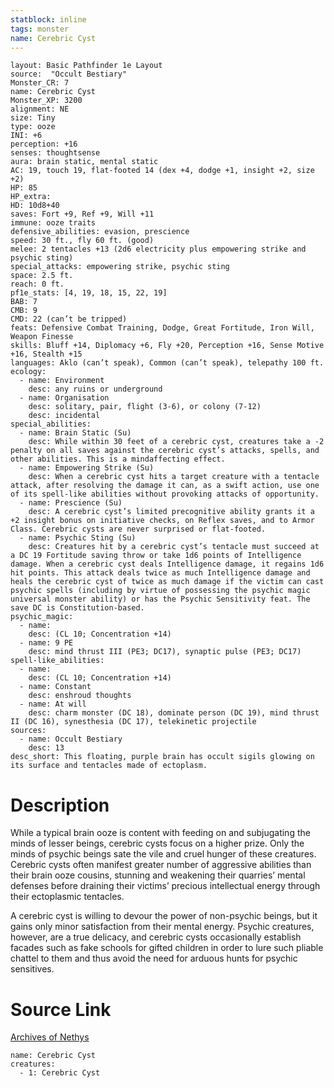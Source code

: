 ```yaml
---
statblock: inline
tags: monster
name: Cerebric Cyst
---
```

```statblock
layout: Basic Pathfinder 1e Layout
source:  "Occult Bestiary"
Monster_CR: 7
name: Cerebric Cyst
Monster_XP: 3200
alignment: NE
size: Tiny
type: ooze
INI: +6
perception: +16
senses: thoughtsense
aura: brain static, mental static
AC: 19, touch 19, flat-footed 14 (dex +4, dodge +1, insight +2, size +2)
HP: 85
HP_extra: 
HD: 10d8+40
saves: Fort +9, Ref +9, Will +11
immune: ooze traits
defensive_abilities: evasion, prescience
speed: 30 ft., fly 60 ft. (good)
melee: 2 tentacles +13 (2d6 electricity plus empowering strike and psychic sting)
special_attacks: empowering strike, psychic sting
space: 2.5 ft.
reach: 0 ft.
pf1e_stats: [4, 19, 18, 15, 22, 19]
BAB: 7
CMB: 9
CMD: 22 (can’t be tripped)
feats: Defensive Combat Training, Dodge, Great Fortitude, Iron Will, Weapon Finesse
skills: Bluff +14, Diplomacy +6, Fly +20, Perception +16, Sense Motive +16, Stealth +15
languages: Aklo (can’t speak), Common (can’t speak), telepathy 100 ft.
ecology:
  - name: Environment
    desc: any ruins or underground
  - name: Organisation
    desc: solitary, pair, flight (3-6), or colony (7-12)
    desc: incidental
special_abilities:
  - name: Brain Static (Su)
    desc: While within 30 feet of a cerebric cyst, creatures take a -2 penalty on all saves against the cerebric cyst’s attacks, spells, and other abilities. This is a mindaffecting effect.
  - name: Empowering Strike (Su)
    desc: When a cerebric cyst hits a target creature with a tentacle attack, after resolving the damage it can, as a swift action, use one of its spell-like abilities without provoking attacks of opportunity.
  - name: Prescience (Su)
    desc: A cerebric cyst’s limited precognitive ability grants it a +2 insight bonus on initiative checks, on Reflex saves, and to Armor Class. Cerebric cysts are never surprised or flat-footed.
  - name: Psychic Sting (Su)
    desc: Creatures hit by a cerebric cyst’s tentacle must succeed at a DC 19 Fortitude saving throw or take 1d6 points of Intelligence damage. When a cerebric cyst deals Intelligence damage, it regains 1d6 hit points. This attack deals twice as much Intelligence damage and heals the cerebric cyst of twice as much damage if the victim can cast psychic spells (including by virtue of possessing the psychic magic universal monster ability) or has the Psychic Sensitivity feat. The save DC is Constitution-based.
psychic_magic:
  - name:
    desc: (CL 10; Concentration +14)
  - name: 9 PE
    desc: mind thrust III (PE3; DC17), synaptic pulse (PE3; DC17)
spell-like_abilities:
  - name:
    desc: (CL 10; Concentration +14)
  - name: Constant
    desc: enshroud thoughts
  - name: At will
    desc: charm monster (DC 18), dominate person (DC 19), mind thrust II (DC 16), synesthesia (DC 17), telekinetic projectile
sources:
  - name: Occult Bestiary
    desc: 13
desc_short: This floating, purple brain has occult sigils glowing on its surface and tentacles made of ectoplasm.
```
# Description
While a typical brain ooze is content with feeding on and subjugating the minds of lesser beings, cerebric cysts focus on a higher prize. Only the minds of psychic beings sate the vile and cruel hunger of these creatures. Cerebric cysts often manifest greater number of aggressive abilities than their brain ooze cousins, stunning and weakening their quarries’ mental defenses before draining their victims’ precious intellectual energy through their ectoplasmic tentacles.

A cerebric cyst is willing to devour the power of non-psychic beings, but it gains only minor satisfaction from their mental energy. Psychic creatures, however, are a true delicacy, and cerebric cysts occasionally establish facades such as fake schools for gifted children in order to lure such pliable chattel to them and thus avoid the need for arduous hunts for psychic sensitives.
# Source Link
[Archives of Nethys](https://aonprd.com/MonsterDisplay.aspx?ItemName=Cerebric%20Cyst)
```encounter-table
name: Cerebric Cyst
creatures:
  - 1: Cerebric Cyst
```

